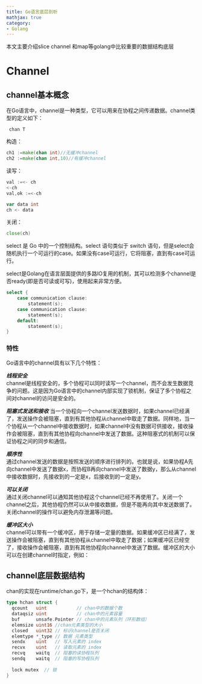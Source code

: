 ```yaml
---
title: Go语言底层剖析
mathjax: true
category: 
- Golang
---
```


本文主要介绍slice channel 和map等golang中比较重要的数据结构底层

# Channel
## channel基本概念

在Go语言中，channel是一种类型，它可以用来在协程之间传递数据。channel类型的定义如下：

```golang
 chan T
```

构造：
```go
ch1 :=make(chan int)//无缓冲channel
ch2 :=make(chan int,10)//有缓冲channel
```

读写：
```go
val :=<- ch
<-ch
val,ok :=<-ch

var data int
ch <- data
```
关闭：
```go
close(ch)
```
select 是 Go 中的一个控制结构。select 语句类似于 switch 语句，但是select会随机执行一个可运行的case。如果没有case可运行，它将阻塞，直到有case可运行。

select是Golang在语言层面提供的多路IO复用的机制，其可以检测多个channel是否ready(即是否可读或可写)，使用起来非常方便。
```go
select {
    case communication clause:
        statement(s);
    case communication clause:
        statement(s);
    default:
        statement(s);
}
```

### 特性
Go语言中的channel具有以下几个特性：

***线程安全***  
channel是线程安全的，多个协程可以同时读写一个channel，而不会发生数据竞争的问题。这是因为Go语言中的channel内部实现了锁机制，保证了多个协程之间对channel的访问是安全的。

***阻塞式发送和接收*** 
当一个协程向一个channel发送数据时，如果channel已经满了，发送操作会被阻塞，直到有其他协程从channel中取走了数据。同样地，当一个协程从一个channel中接收数据时，如果channel中没有数据可供接收，接收操作会被阻塞，直到有其他协程向channel中发送了数据。这种阻塞式的机制可以保证协程之间的同步和通信。

***顺序性***  
通过channel发送的数据是按照发送的顺序进行排列的。也就是说，如果协程A先向channel中发送了数据x，而协程B再向channel中发送了数据y，那么从channel中接收数据时，先接收到的一定是x，后接收到的一定是y。

***可以关闭***  
通过关闭channel可以通知其他协程这个channel已经不再使用了。关闭一个channel之后，其他协程仍然可以从中接收数据，但是不能再向其中发送数据了。关闭channel的操作可以避免内存泄漏等问题。

***缓冲区大小***  
channel可以带有一个缓冲区，用于存储一定量的数据。如果缓冲区已经满了，发送操作会被阻塞，直到有其他协程从channel中取走了数据；如果缓冲区已经空了，接收操作会被阻塞，直到有其他协程向channel中发送了数据。缓冲区的大小可以在创建channel时指定，例如：

## channel底层数据结构
chan的实现在runtime/chan.go下，是一个hchan的结构体：
```go
type hchan struct {
  qcount   uint           // chan中的数据个数
  dataqsiz uint           // chan中的元素容量
  buf      unsafe.Pointer // chan中的元素队列（环形数组）
  elemsize uint16 //chan元素类型的大小
  closed   uint32 // 标识channel是否关闭
  elemtype *_type // 数据 元素类型
  sendx    uint   // 写入元素的 index
  recvx    uint   // 读取元素的 index
  recvq    waitq  // 阻塞的读协程队列
  sendq    waitq  // 阻塞的写协程队列
  
  lock mutex  // 锁 
}
```
